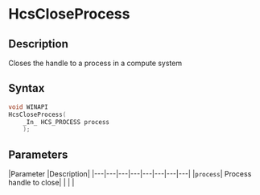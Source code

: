 # HcsCloseProcess

## Description

Closes the handle to a process in a compute system

## Syntax

```cpp
void WINAPI
HcsCloseProcess(
    _In_ HCS_PROCESS process
    );
```

## Parameters

|Parameter     |Description|
|---|---|---|---|---|---|---|---|
|`process`| Process handle to close|
|    |    |
